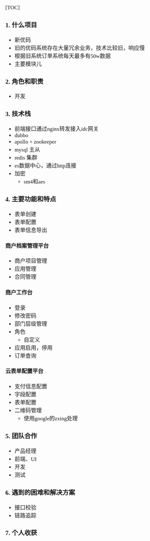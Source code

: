 <span style="font-family:Simsun,serif; font-size:17px;">

[TOC]

### 1. 什么项目

- 新优码
- 旧的优码系统存在大量冗余业务，技术比较旧，响应慢
- 根据旧系统订单系统每天最多有50w数据
- 主要模块儿

### 2. 角色和职责

- 开发

### 3. 技术栈

- 前端接口通过nginx转发接入idc网关
- dubbo
- apollo + zookeeper
- mysql 主从
- redis 集群
- es数据中心，通过http连接
- 加密
  - sm4和aes 

### 4. 主要功能和特点

- 表单创建
- 表单配置
- 表单信息导出

#### 商户档案管理平台

- 商户项目管理
- 应用管理
- 合同管理

#### 商户工作台

- 登录
- 修改密码
- 部门层级管理
- 角色
  - 自定义 
- 应用启用，停用
- 订单查询

#### 云表单配置平台

- 支付信息配置
- 字段配置
- 表单配置
- 二维码管理
  - 使用google的zxing处理 

### 5. 团队合作

- 产品经理
- 前端、UI
- 开发
- 测试

### 6. 遇到的困难和解决方案

- 接口校验
- 链路追踪

### 7. 个人收获

</span>